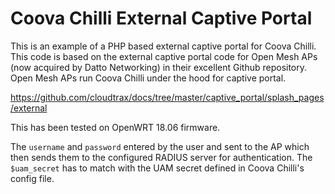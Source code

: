 # Coova Chilli External Captive Portal

This is an example of a PHP based external captive portal for Coova Chilli. This code is based on the external captive portal code for Open Mesh APs (now acquired by Datto Networking) in their excellent Github repository. Open Mesh APs run Coova Chilli under the hood for captive portal.

https://github.com/cloudtrax/docs/tree/master/captive_portal/splash_pages/external

This has been tested on OpenWRT 18.06 firmware.

The `username` and `password` entered by the user and sent to the AP which then sends them to the configured RADIUS server for authentication. The `$uam_secret` has to match with the UAM secret defined in Coova Chilli's config file.
